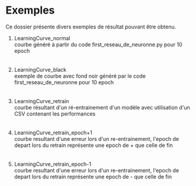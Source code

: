 
<h1> Exemples </h1>
Ce dossier présente divers exemples de résultat pouvant être obtenu.
<ol>
  <li> LearningCurve_normal <br> courbe généré à partir du code first_reseau_de_neuronne.py pour 10 epoch </li> <br><br>
  <li> LearningCurve_black <br> exemple de courbe avec fond noir généré par le code first_reseau_de_neuronne pour 10 epoch </li> <br><br>
  <li> LearningCurve_retrain <br> courbe résultant d'un ré-entrainement d'un modèle avec utilisation d'un CSV contenant les performances </li><br><br>
  <li> LearningCurve_retrain_epoch+1 <br> courbe resultant d'une erreur lors d'un re-entrainement, l'epoch de depart lors du retrain représente une epoch de + que celle de fin </li><br><br>
  <li> LearningCurve_retrain_epoch-1 <br> courbe resultant d'une erreur lors d'un re-entrainement, l'epoch de depart lors du retrain représente une epoch de - que celle de fin </li><br><br>
</ol>
